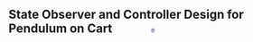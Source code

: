 ## State Observer and Controller Design for Pendulum on Cart  &nbsp; &nbsp; &nbsp; &nbsp; &nbsp; &nbsp; <img src="images/iitkgp.png" width="3%" />
